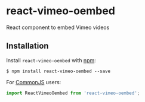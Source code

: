 # react-vimeo-oembed
React component to embed Vimeo videos

## Installation

Install `react-vimeo-oembed` with [npm](https://www.npmjs.com/):

```
$ npm install react-vimeo-oembed --save
```

For [CommonJS](http://wiki.commonjs.org/wiki/CommonJS) users:

```javascript
import ReactVimeoOembed from 'react-vimeo-oembed';
```
